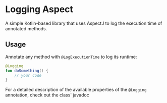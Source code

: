 # Logging Aspect

A simple Kotlin-based library that uses AspectJ to log the execution time of annotated methods.

## Usage

Annotate any method with `@LogExecutionTime` to log its runtime:

```kotlin
@Logging
fun doSomething() {
    // your code
}

```

For a detailed description of the available properties of the `@Logging `annotation,
check out the class' javadoc